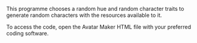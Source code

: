This programme chooses a random hue and random character traits to generate random characters with the resources available to it. 

To access the code, open the Avatar Maker HTML file with your preferred coding software.
